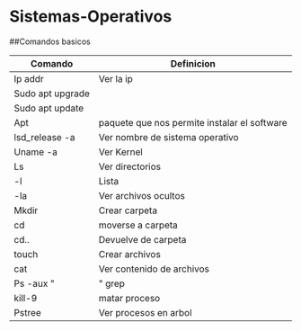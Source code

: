 # Sistemas-Operativos

##Comandos basicos

| Comando | Definicion |
| ------ | ------ |
| Ip addr | Ver la ip |
| Sudo apt upgrade  |  |
| Sudo apt update |  |
| Apt | paquete que nos permite instalar el software |
| lsd_release -a | Ver nombre de sistema operativo|
| Uname -a | Ver Kernel|
| Ls | Ver directorios |
| -l | Lista|
| -la | Ver archivos ocultos|
| Mkdir| Crear carpeta |
| cd| moverse a carpeta|
| cd.. | Devuelve de carpeta|
| touch| Crear archivos |
| cat| Ver contenido de archivos|
| Ps -aux "|" grep |  grep busca cadenas de texto) firefox  busca las lineas de códigos donde esta el proceso de firefox|
| kill-9| matar proceso |
| Pstree| Ver procesos en arbol|
